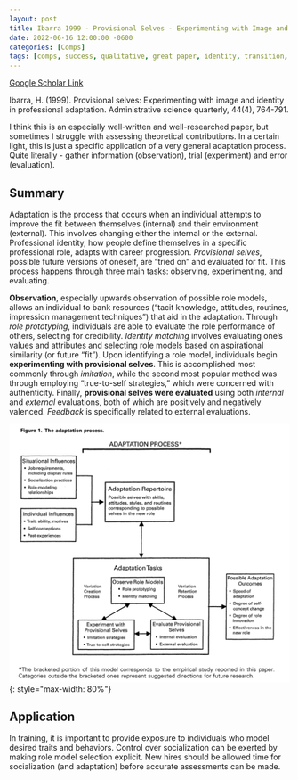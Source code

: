 ```yaml
---
layout: post
title: Ibarra 1999 - Provisional Selves - Experimenting with Image and Identity in Professional Adaptation
date: 2022-06-16 12:00:00 -0600
categories: [Comps]
tags: [comps, success, qualitative, great paper, identity, transition, adaptation, nwt, authenticity, style]
---
```


[Google Scholar Link](https://scholar.google.com/scholar?hl=en&as_sdt=0%2C45&q=provisional+selves&btnG=)

Ibarra, H. (1999). Provisional selves: Experimenting with image and identity in professional adaptation. Administrative science quarterly, 44(4), 764-791.

I think this is an especially well-written and well-researched paper, but sometimes I struggle with assessing theoretical contributions.  In a certain light, this is just a specific application of a very general adaptation process.  Quite literally - gather information (observation), trial (experiment) and error (evaluation).

## Summary
Adaptation is the process that occurs when an individual attempts to improve the fit between themselves (internal) and their environment (external).  This involves changing either the internal or the external.  Professional identity, how people define themselves in a specific professional role, adapts with career progression.  _Provisional selves_, possible future versions of oneself, are “tried on” and evaluated for fit.  This process happens through three main tasks: observing, experimenting, and evaluating.

**Observation**, especially upwards observation of possible role models, allows an individual to bank resources (“tacit knowledge, attitudes, routines, impression management techniques”) that aid in the adaptation.  Through _role prototyping_, individuals are able to evaluate the role performance of others, selecting for credibility.  _Identity matching_ involves evaluating one’s values and attributes and selecting role models based on aspirational similarity (or future “fit”).  Upon identifying a role model, individuals begin **experimenting with provisional selves**.  This is accomplished most commonly through _imitation_, while the second most popular method was through employing “true-to-self strategies,” which were concerned with authenticity.  Finally, **provisional selves were evaluated** using both _internal_ and _external_ evaluations, both of which are positively and negatively valenced.  _Feedback_ is specifically related to external evaluations.

![Provisional Selves](/images/Ibarra1999-ProvisionalSelves.png){: style="max-width: 80%"}

## Application
In training, it is important to provide exposure to individuals who model desired traits and behaviors.  Control over socialization can be exerted by making role model selection explicit.  New hires should be allowed time for socialization (and adaptation) before accurate assessments can be made.

